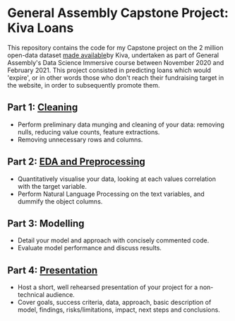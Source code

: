 # General Assembly Capstone Project: Kiva Loans
This repository contains the code for my Capstone project on the 2 million open-data dataset [made available](https://www.kiva.org/build/data-snapshots)by Kiva, undertaken as part of General Assembly's Data Science Immersive course between November 2020 and February 2021. This project consisted in predicting loans which would 'expire', or in other words those who don't reach their fundraising target in the website, in order to subsequently promote them. 

## Part 1: [Cleaning](http://localhost:8888/notebooks/project/project-capstone/Capstone%20-%20Data%20Cleaning.ipynb)
- Perform preliminary data munging and cleaning of your data: removing nulls, reducing value counts, feature extractions. 
- Removing unnecessary rows and columns.

## Part 2: [EDA and Preprocessing]( https://github.com/nicolas1998v/KivaCapstoneProject/blob/main/EDA%20-%20NLP.ipynb)
- Quantitatively visualise your data, looking at each values correlation with the target variable. 
- Perform Natural Language Processing on the text variables, and dummify the object columns.

## Part 3: Modelling 
- Detail your model and approach with concisely commented code. 
- Evaluate model performance and discuss results. 

## Part 4: [Presentation]( https://docs.google.com/presentation/d/18hdJlMiIoCoKHjRcSIvIPgoN-mT_E5lz_FUGBUjFQaU/edit#slide=id.p)
- Host a short, well rehearsed presentation of your project for a non-technical audience. 
- Cover goals, success criteria, data, approach, basic description of model, findings, risks/limitations, impact, next steps and conclusions.
